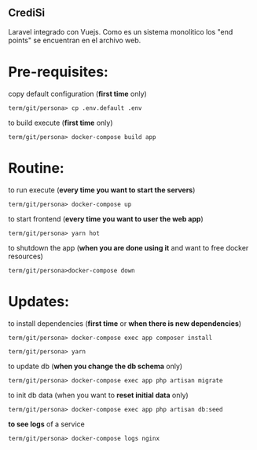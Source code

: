 ## CrediSi

Laravel integrado con Vuejs. Como es un sistema monolitico los "end points" se encuentran en el archivo web.

# Pre-requisites:

copy default configuration (**first time** only)

`term/git/persona> cp .env.default .env`

to build execute (**first time** only)

`term/git/persona> docker-compose build app`

# Routine:

to run execute (**every time you want to start the servers**)

`term/git/persona> docker-compose up`

to start frontend (**every time you want to user the web app**)

`term/git/persona> yarn hot`

to shutdown the app (**when you are done using it** and want to free docker resources)

`term/git/persona>docker-compose down`

# Updates:

to install dependencies (**first time** or **when there is new dependencies**)

`term/git/persona> docker-compose exec app composer install`

`term/git/persona> yarn`

to update db (**when you change the db schema** only)

`term/git/persona> docker-compose exec app php artisan migrate`

to init db data (when you want to **reset initial data** only)

`term/git/persona> docker-compose exec app php artisan db:seed`

**to see logs** of a service

`term/git/persona> docker-compose logs nginx`